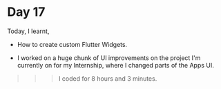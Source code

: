 # Day 17

Today, I learnt,

- How to create custom Flutter Widgets.

- I worked on a huge chunk of UI improvements on the project I'm currently on for my Internship, where I changed parts of the Apps  UI.

>>> I coded for 8 hours and 3 minutes.

